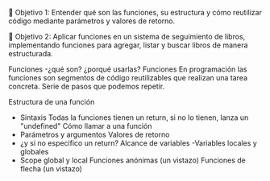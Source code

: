 📌 Objetivo 1: Entender qué son las funciones, su estructura y cómo reutilizar código mediante parámetros y valores de retorno.

📌 Objetivo 2: Aplicar funciones en un sistema de seguimiento de libros, implementando funciones para agregar, listar y buscar libros de manera estructurada.

Funciones -¿qué son? ¿porqué usarlas?
Funciones
En programación las funciones son segmentos de código reutilizables que realizan una tarea concreta.
Serie de pasos que podemos repetir.

Estructura de una función
- Sintaxis
Todas la funciones tienen un return, si no lo tienen, lanza un "undefined"
Cómo llamar a una función
- Parámetros y argumentos
Valores de retorno
- ¿y si no especifico un return?
Alcance de variables -Variables locales y globales
- Scope global y local
Funciones anónimas (un vistazo)
Funciones de flecha (un vistazo)